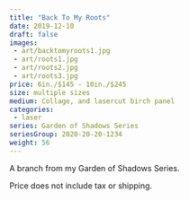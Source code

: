 ```yaml
---
title: "Back To My Roots"
date: 2019-12-10
draft: false
images:
 - art/backtomyroots1.jpg
 - art/roots1.jpg
 - art/roots2.jpg
 - art/roots3.jpg
price: 6in./$145 - 10in./$245
size: multiple sizes
medium: Collage, and lasercut birch panel
categories:
 - laser
series: Garden of Shadows Series
seriesGroup: 2020-20-20-1234
weight: 56
---
```


A branch from my Garden of Shadows Series.

Price does not include tax or shipping.